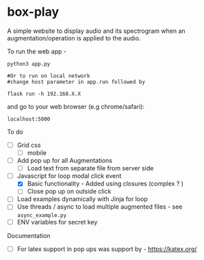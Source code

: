 # box-play
A simple website to display audio and its spectrogram when an augmentation/operation is applied to the audio.  

To run the web app -

```
python3 app.py

#Or to run on local network 
#change host parameter in app.run followed by 

flask run -h 192.168.X.X
```


and go to your web browser (e.g chrome/safari): <dl> <link> `localhost:5000` </link> </dl>

To do 

- [ ] Grid css
    - [ ] mobile 
- [ ] Add pop up for all Augmentations 
  - [ ] Load text from separate file from server side

- [ ] Javascript for loop modal click event
  - [x] Basic functionality - Added using closures (complex ? )
  - [ ] Close pop up on outside click 
- [ ] Load examples dynamically with Jinja for loop
- [ ] Use threads / async to load multiple augmented files - see `async_example.py`
- [ ] ENV variables for secret key

Documentation

- [ ] For latex support in pop ups was support by - https://katex.org/

